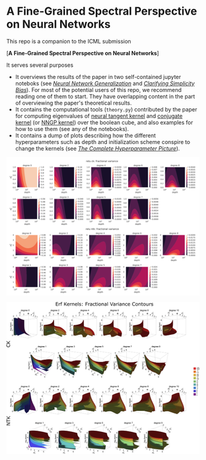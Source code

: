 # A Fine-Grained Spectral Perspective on Neural Networks

This repo is a companion to the ICML submission

[**A Fine-Grained Spectral Perspective on Neural Networks**]

It serves several purposes
- It overviews the results of the paper in two self-contained jupyter noteboks (see *[Neural Network Generalization](NeuralNetworkGeneralization.ipynb)* and *[Clarifying Simplicity Bias](ClarifyingSimplicityBias.ipynb)*).
For most of the potential users of this repo, we recommend reading one of them to start.
They have overlapping content in the part of overviewing the paper's theoretical results.
- It contains the computational tools (`theory.py`) contributed by the paper for computing eigenvalues of [neural tangent kernel](http://arxiv.org/abs/1806.07572) and [conjugate kernel](http://papers.nips.cc/paper/6427-toward-deeper-understanding-of-neural-networks-the-power-of-initialization-and-a-dual-view-on-expressivity.pdf) (or [NNGP kernel](http://arxiv.org/abs/1711.00165)) over the boolean cube, and also examples for how to use them (see any of the notebooks).
- It contains a dump of plots describing how the different hyperparameters such as depth and initialization scheme conspire to change the kernels (see *[The Complete Hyperparameter Picture](TheCompleteHyperparameterPicture.ipynb)*).


<p>
<img src="contourplotReLU.png" width="1000" >
</p>

<p>
<img src="contourplotErfLabeled.png" width="1000" >
</p>
